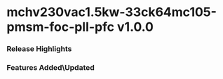 # mchv230vac1.5kw-33ck64mc105-pmsm-foc-pll-pfc v1.0.0
### Release Highlights



### Features Added\Updated



